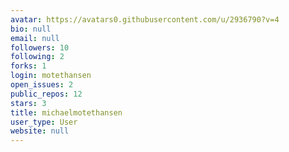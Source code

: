 ```yaml
---
avatar: https://avatars0.githubusercontent.com/u/2936790?v=4
bio: null
email: null
followers: 10
following: 2
forks: 1
login: motethansen
open_issues: 2
public_repos: 12
stars: 3
title: michaelmotethansen
user_type: User
website: null
---
```

